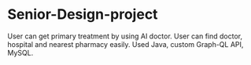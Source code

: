 # Senior-Design-project
User can get primary treatment by using AI doctor.
User can find doctor, hospital and nearest pharmacy easily.
Used Java, custom Graph-QL API, MySQL.



